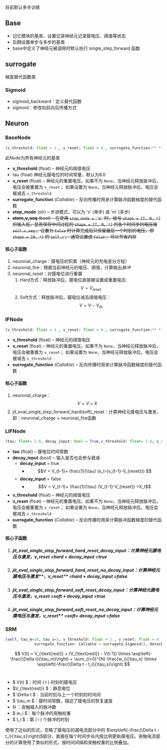 目前默认多步训练

## Base

- 记忆模块的基类，设置记录神经元记录膜电压、阈值等状态
- 后期设置单步与多步的基类
- base中定义了神经元被调用时默认执行 single_step_forward 函数

## **surrogate**

梯度替代函数类

### Sigmoid

- sigmoid_backward：定义替代函数
- sigmoid：修改向前向后传播方式

## Neuron

### **BaseNode**

```python
(v_threshold: float = 1., v_reset: float = 0., surrogate_function:** **Callable** **surrogate.Sigmoid(), step_mode='s')
```

此Node为所有神经元的基类

- **v_threshold** (float) – 神经元的阈值电压
- tau (float)  神经元膜电位的时间常量，默认为6.0
- **v_reset** (float) – 神经元的重置电压。如果不为 `None`，当神经元释放脉冲后，电压会被重置为 `v_reset`； 如果设置为 `None`，当神经元释放脉冲后，电压会被减去 `v_threshold`
- **surrogate_function** (*Callable*) – 反向传播时用来计算脉冲函数梯度的替代函数
- **step_mode** (str) – 步进模式，可以为 ‘s’ (单步) 或 ‘m’ (多步)
- ~~**store_v_seq** (bool) – 在使用 `step_mode = 'm'` 时，给与 `shape = [T, N, *]` 的输入后，是否保存中间过程的 `shape = [T, N, *]` 的各个时间步的电压值 `self.v_seq` 。设置为 `False` 时计算完成后只保留最后一个时刻的电压，即 `shape = [N, *]` 的 `self.v` 。 通常设置成 `False` ，可以节省内存~~

#### 核心子函数

1. neuronal_charge：膜电压的积累（神经元的充电差分方程）
2. neuronal_fire：根据当前神经元的电压、阈值，计算输出*脉冲*
3. neuronal_reset：对膜电位进行重置
   1. Hard方式：释放脉冲后，膜电位直接被设置成重置电压: $$V= V_{reset}$$
   2. Soft方式：释放脉冲后，膜电位减去阈值电压：$$V = V - V_{th}$$

### **IFNode**

```python
(v_threshold: float = 1., v_reset: float = 0., surrogate_function:** **Callable** **surrogate.Sigmoid(), step_mode='s')
```

- **v_threshold** (float) – 神经元的阈值电压
- **v_reset** (float) – 神经元的重置电压。如果不为 `None`，当神经元释放脉冲后，电压会被重置为 `v_reset`； 如果设置为 `None`，当神经元释放脉冲后，电压会被减去 `v_threshold`
- **surrogate_function** (*Callable*) – 反向传播时用来计算脉冲函数梯度的替代函数

#### 核心子函数

1. neuronal_charge：$$V = V + X$$
2. jit_eval_single_step_forward_hard(soft)_reset：计算神经元膜电压与激发，即：neuronal_charge + neuronal_fire函数

### **LIFNode**

```python
(tau: float= 2.0, decay_input: bool = True,v_threshold: float= 1.0, v_reset: float= 0.0,surrogate_function: Callable = Sigmoid(alpha=4.0, spiking=True)
```

- **tau** (float) – 膜电位时间常数
- **decay_input** (bool) – 输入是否也会参与衰减
  - **decay_input** = true
    - $$V = V_{t-1}+ \frac{1}{\tau} (x_t-(v_{t-1}-V_{reset})) $$
  - **decay_input** = false
    - $$V = V_{t-1}+ \frac{1}{\tau} (V_{t-1}-V_{reset}) +X_t$$
- **v_threshold** (float) – 神经元的阈值电压
- **v_reset** (float) – 神经元的重置电压。如果不为 `None`，当神经元释放脉冲后，电压会被重置为 `v_reset`； 如果设置为 `None`，当神经元释放脉冲后，电压会被减去 `v_threshold`
- **surrogate_function** (*Callable*) – 反向传播时用来计算脉冲函数梯度的替代函数

#### 核心子函数

1. ##### jit_eval_single_step_forward_hard_reset_decay_input：计算神经元膜电压与激发，**v_reset** =hard + **decay_input** =true

2. ##### jit_eval_single_step_forward_hard_reset_no_decay_input：计算神经元膜电压与激发**，v_reset** =hard + **decay_input** =false

3. ##### jit_eval_single_step_forward_soft_reset_decay_input：**计算神经元膜电压与激发，v_reset** =soft + **decay_input** =true

4. ##### jit_eval_single_step_forward_soft_reset_no_decay_input：计算神经元膜电压与激发，v_reset** =soft+ decay_input =false

### SRM

```python
(self, tau_m=10, tau_s=5, v_threshold: float = 1., v_reset: float = 0.,
             surrogate_function: Callable = surrogate.Sigmoid(), detach_reset: bool = False, step_mode='s')
```

$$ V(t) = V_{\text{rest}} + (V_{\text{rest}} - V(t-1)) \times \exp\left(-\frac{\Delta t}{\tau_m}\right) + \sum_{i=0}^{N} \frac{w_i}{\tau_s} \times \exp\left(-\frac{\Delta t - t_i}{\tau_s}\right) $$​

- $ V(t) $：时间 \( t \) 时刻的膜电压
- $V_{\text{rest}} $：静息电位
- $ \Delta t $：当前时刻与上一个时刻的时间间
- $ \tau_m $：膜时间常数，描述了膜电压的恢复速度
-  N ：突触输入的脉冲数
- $ w_i $：每个脉冲的突触权重
- $ t_i $：第 \( i \) 个脉冲的时刻

使用了近似的形式，忽略了膜电压的漏电流部分中的 $\exp\left(-\frac{\Delta t - t_i}{\tau_s}\right)$部分，直接在每个时间步长内按比例更新膜电压。突触电流部分的计算使用了类似的形式，按时间间隔和突触权重的比例叠加。
